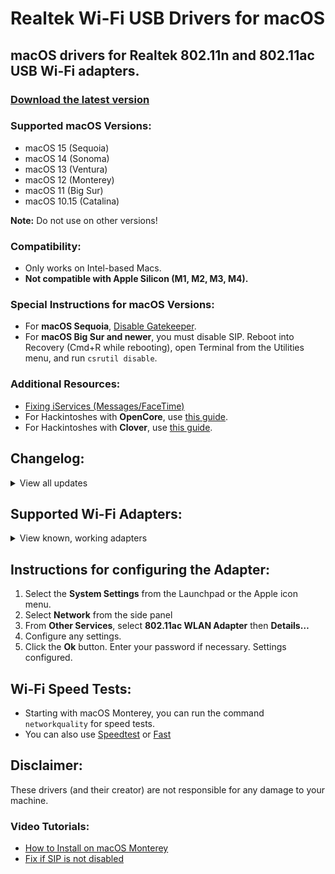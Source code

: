 # Realtek Wi-Fi USB Drivers for macOS

## macOS drivers for Realtek 802.11n and 802.11ac USB Wi-Fi adapters.

### [Download the latest version](https://github.com/kingkwahli/RTK_USB-WiFi_Drivers_macOS/releases/)

### Supported macOS Versions:
- macOS 15 (Sequoia)
- macOS 14 (Sonoma)
- macOS 13 (Ventura)
- macOS 12 (Monterey)
- macOS 11 (Big Sur)
- macOS 10.15 (Catalina)

**Note:** Do not use on other versions!

### Compatibility:
- Only works on Intel-based Macs.
- **Not compatible with Apple Silicon (M1, M2, M3, M4).**

### Special Instructions for macOS Versions:
- For **macOS Sequoia**, [Disable Gatekeeper](https://github.com/chris1111/Disable-Gatekeeper).
- For **macOS Big Sur and newer**, you must disable SIP. Reboot into Recovery (Cmd+R while rebooting), open Terminal from the Utilities menu, and run `csrutil disable`.

### Additional Resources:
- [Fixing iServices (Messages/FaceTime)](https://github.com/kingkwahli/RTK_USB-WiFi_Drivers_macOS/tree/master/blob/master/Fix_Apple_Services.md)
- For Hackintoshes with **OpenCore**, use [this guide](https://github.com/chris1111/Wireless-USB-OC-Big-Sur-Adapter).
- For Hackintoshes with **Clover**, use [this guide](https://github.com/chris1111/WirelessAdapterCloverBigSur).

## Changelog:
<details>
  <summary>View all updates</summary>
- **12 Oct 2024:** Revamped README
- **12 Jul 2024:** Reduced package size and updated background.
- **11 Jul 2024:** Updated StatusBarApp background.
- **16 Jan 2024:** Listed supported adapters in ReadMe.
- **02 Jul 2023:** Updated program background.
- **15 Dec 2022:** Improved Helper tools.
- **02 Nov 2022:** No longer requires Agents and Daemons.
- **12 Jun 2022:** Added support for macOS Ventura 13.
- **15 Sep 2021:** Adapted for macOS Big Sur 11.
- **29 Nov 2020:** Introduced a blue Wi-Fi icon similar to Big Sur.

</details>

## Supported Wi-Fi Adapters:
<details>
  <summary>View known, working adapters</summary>

- Alfa AWUS036AC
- Alfa AWUS036ACH
- ASUS USB AC68, USB-N13, USB Nano-AC53
- BrosTrend FBA_AC3
- COMFAST CF-811AC, CF-812AC, CF-WU810N
- Cudy WU1300S, WU700, WU650
- DLink DWA-121, DWA-131E, DWA-182, DWA-192
- EDIMAX EW-7611UCB, EW-7722UTn V2, EW-7811Un (N150)
- Fenvi AC1300 (RTL8812bu)
- Linksys WUSB6300 V2, WUSB6400M
- Netgear A6100, A6150, A7000
- TP-Link TL-WN823Nv3, TL-WN725Nv3
- TP-Link Archer T2U Plus (AC600)
- TP-Link Archer T3U, T3U Plus
- TP-Link Archer T2U Nano/Mini/AC600
- TRENDnet TEW-808UBM, TEW-908UB

[Report additional working adapters here](https://github.com/kingkwahli/RTK_USB-WiFi_Drivers_macOS/discussions).

</details>

## Instructions for configuring the Adapter:
1. Select the **System Settings** from the Launchpad or the Apple icon menu.
2. Select **Network** from the side panel
3. From **Other Services**, select **802.11ac WLAN Adapter** then **Details…**
4. Configure any settings.
5. Click the **Ok** button. Enter your password if necessary.
Settings configured.

## Wi-Fi Speed Tests:
- Starting with macOS Monterey, you can run the command `networkquality` for speed tests.
- You can also use [Speedtest](https://speedtest.net) or [Fast](https://fast.com/)

## Disclaimer:
These drivers (and their creator) are not responsible for any damage to your machine.

### Video Tutorials:
- [How to Install on macOS Monterey](https://youtu.be/YqZAy8jntow)
- [Fix if SIP is not disabled](https://youtu.be/lA1V6dmsq24)
